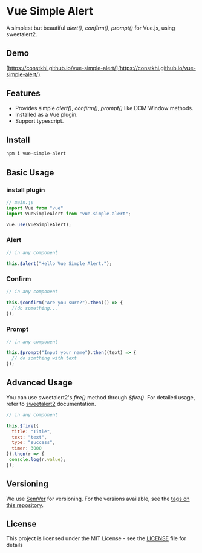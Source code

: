 # Vue Simple Alert

A simplest but beautiful *alert()*, *confirm()*, *prompt()* for Vue.js, using sweetalert2.

## Demo

[https://constkhi.github.io/vue-simple-alert/](https://constkhi.github.io/vue-simple-alert/)

## Features

- Provides simple *alert()*, *confirm()*, *prompt()* like DOM Window methods.
- Installed as a Vue plugin.
- Support typescript.

## Install

```bash
npm i vue-simple-alert
```

## Basic Usage

### install plugin

```javascript
// main.js
import Vue from "vue"
import VueSimpleAlert from "vue-simple-alert";

Vue.use(VueSimpleAlert);
```

### Alert

```javascript
// in any component

this.$alert("Hello Vue Simple Alert.");
```

### Confirm

```javascript
// in any component

this.$confirm("Are you sure?").then(() => {
  //do something...
});
```

### Prompt

```javascript
// in any component

this.$prompt("Input your name").then((text) => {
  // do somthing with text
});
```

## Advanced Usage

You can use sweetalert2's *fire()* method through *$fire()*.
For detailed usage, refer to [sweetalert2](https://sweetalert2.github.io) documentation.

```javascript
// in any component

this.$fire({
  title: "Title",
  text: "text",
  type: "success",
  timer: 3000
}).then(r => {
 console.log(r.value);
});
```

## Versioning

We use [SemVer](http://semver.org/) for versioning. For the versions available, see the [tags on this repository](https://github.com/constkhi/vue-simple-alert/tags).

## License

This project is licensed under the MIT License - see the [LICENSE](LICENSE) file for details
